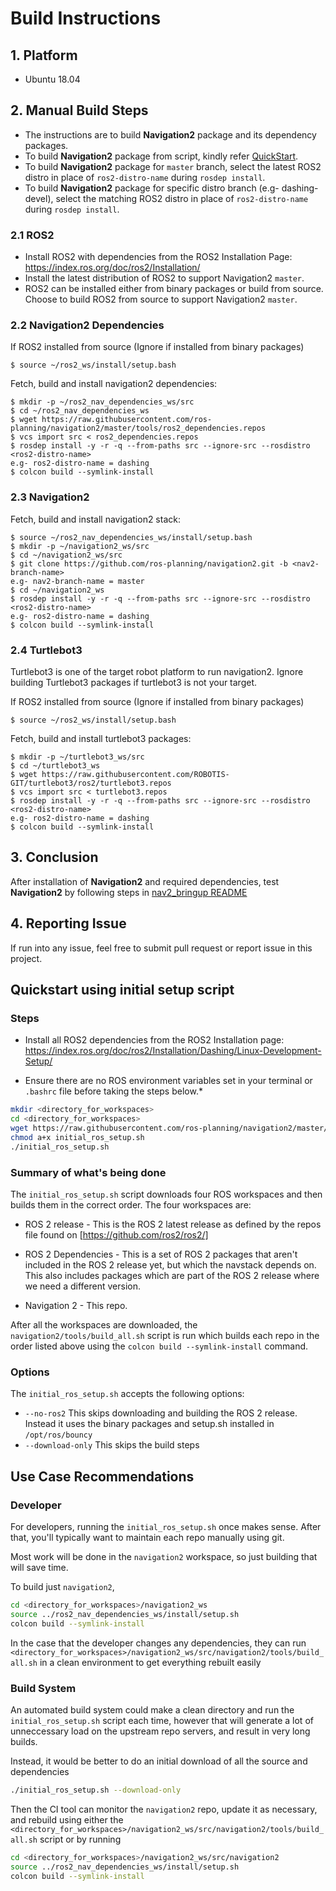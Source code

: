 Build Instructions
==================

## 1. Platform
* Ubuntu 18.04

## 2. Manual Build Steps
* The instructions are to build **Navigation2** package and its dependency packages.
* To build **Navigation2** package from script, kindly refer [QuickStart](BUILD.md#quickstart-using-initial-setup-script).
* To build **Navigation2** package for `master` branch, select the latest ROS2 distro in place of `ros2-distro-name` during `rosdep install`.
* To build **Navigation2** package for specific distro branch (e.g- dashing-devel), select the matching ROS2 distro in place of `ros2-distro-name` during `rosdep install`.


### 2.1 ROS2
* Install ROS2 with dependencies from the ROS2 Installation Page: https://index.ros.org/doc/ros2/Installation/
* Install the latest distribution of ROS2 to support Navigation2 `master`.
* ROS2 can be installed either from binary packages or build from source. Choose to build ROS2 from source to support Navigation2 `master`.

### 2.2 Navigation2 Dependencies
If ROS2 installed from source (Ignore if installed from binary packages)
```console
$ source ~/ros2_ws/install/setup.bash
```
Fetch, build and install navigation2 dependencies:
```console
$ mkdir -p ~/ros2_nav_dependencies_ws/src
$ cd ~/ros2_nav_dependencies_ws
$ wget https://raw.githubusercontent.com/ros-planning/navigation2/master/tools/ros2_dependencies.repos
$ vcs import src < ros2_dependencies.repos
$ rosdep install -y -r -q --from-paths src --ignore-src --rosdistro <ros2-distro-name>
e.g- ros2-distro-name = dashing
$ colcon build --symlink-install
```

### 2.3 Navigation2

Fetch, build and install navigation2 stack:
```console
$ source ~/ros2_nav_dependencies_ws/install/setup.bash
$ mkdir -p ~/navigation2_ws/src
$ cd ~/navigation2_ws/src
$ git clone https://github.com/ros-planning/navigation2.git -b <nav2-branch-name>
e.g- nav2-branch-name = master
$ cd ~/navigation2_ws
$ rosdep install -y -r -q --from-paths src --ignore-src --rosdistro <ros2-distro-name>
e.g- ros2-distro-name = dashing
$ colcon build --symlink-install
```
### 2.4 Turtlebot3
Turtlebot3 is one of the target robot platform to run navigation2. Ignore building Turtlebot3 packages if turtlebot3 is not your target.

If ROS2 installed from source (Ignore if installed from binary packages)
```console
$ source ~/ros2_ws/install/setup.bash
```
Fetch, build and install turtlebot3 packages:
```console
$ mkdir -p ~/turtlebot3_ws/src
$ cd ~/turtlebot3_ws
$ wget https://raw.githubusercontent.com/ROBOTIS-GIT/turtlebot3/ros2/turtlebot3.repos
$ vcs import src < turtlebot3.repos
$ rosdep install -y -r -q --from-paths src --ignore-src --rosdistro <ros2-distro-name>
e.g- ros2-distro-name = dashing
$ colcon build --symlink-install
```

## 3. Conclusion
After installation of **Navigation2** and required dependencies, test **Navigation2** by following steps in [nav2_bringup README](../nav2_bringup/README.md)

## 4. Reporting Issue
If run into any issue, feel free to submit pull request or report issue in this project.

Quickstart using initial setup script
----------

### Steps
- Install all ROS2 dependencies from the ROS2 Installation page: https://index.ros.org/doc/ros2/Installation/Dashing/Linux-Development-Setup/

- Ensure there are no ROS environment variables set in your terminal or `.bashrc` file before taking the steps below.*

```sh
mkdir <directory_for_workspaces>
cd <directory_for_workspaces>
wget https://raw.githubusercontent.com/ros-planning/navigation2/master/tools/initial_ros_setup.sh
chmod a+x initial_ros_setup.sh
./initial_ros_setup.sh
```

### Summary of what's being done

The `initial_ros_setup.sh` script downloads four ROS workspaces and then builds them in the correct order. The four workspaces are:

 * ROS 2 release - This is the ROS 2 latest release as defined by the repos file found on [https://github.com/ros2/ros2/]

 * ROS 2 Dependencies - This is a set of ROS 2 packages that aren't included in the ROS 2 release yet, but which the navstack depends on. This also includes packages which are part of the ROS 2 release where we need a different version.

 * Navigation 2 - This repo.

 After all the workspaces are downloaded, the `navigation2/tools/build_all.sh` script is run which builds each repo in the order listed above using the `colcon build --symlink-install` command.

### Options

The `initial_ros_setup.sh` accepts the following options:
 * `--no-ros2` This skips downloading and building the ROS 2 release. Instead it uses the binary packages and setup.sh installed in `/opt/ros/bouncy`
 * `--download-only` This skips the build steps

Use Case Recommendations
----------

### Developer

For developers, running the `initial_ros_setup.sh` once makes sense. After that, you'll typically want to maintain each repo manually using git.

Most work will be done in the `navigation2` workspace, so just building that will save time.

To build just `navigation2`,
```sh
cd <directory_for_workspaces>/navigation2_ws
source ../ros2_nav_dependencies_ws/install/setup.sh
colcon build --symlink-install
```

In the case that the developer changes any dependencies, they can run
`<directory_for_workspaces>/navigation2_ws/src/navigation2/tools/build_all.sh` in a clean environment to get everything rebuilt easily

### Build System

An automated build system could make a clean directory and run the `initial_ros_setup.sh` script each time, however that will generate a lot of unneccessary load on the upstream repo servers, and result in very long builds.

Instead, it would be better to do an initial download of all the source and dependencies
```sh
./initial_ros_setup.sh --download-only
```

Then the CI tool can monitor the `navigation2` repo, update it as necessary, and rebuild using either the `<directory_for_workspaces>/navigation2_ws/src/navigation2/tools/build_all.sh` script or by running
```sh
cd <directory_for_workspaces>/navigation2_ws/src/navigation2
source ../ros2_nav_dependencies_ws/install/setup.sh
colcon build --symlink-install
```
